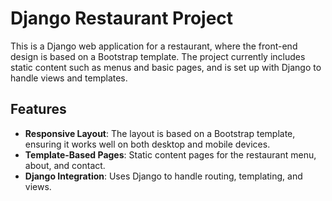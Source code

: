 # Django Restaurant Project

This is a Django web application for a restaurant, where the front-end design is based on a Bootstrap template. The project currently includes static content such as menus and basic pages, and is set up with Django to handle views and templates.

## Features

- **Responsive Layout**: The layout is based on a Bootstrap template, ensuring it works well on both desktop and mobile devices.
- **Template-Based Pages**: Static content pages for the restaurant menu, about, and contact.
- **Django Integration**: Uses Django to handle routing, templating, and views.
